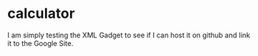 # calculator
I am simply testing the XML Gadget to see if I can host it on github and link it to the Google Site.
